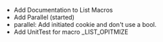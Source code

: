 - Add Documentation to List Macros
- Add Parallel (started)
- parallel: Add initiated cookie and don't use a bool.
- Add UnitTest for macro \_LIST\_OPITMIZE

